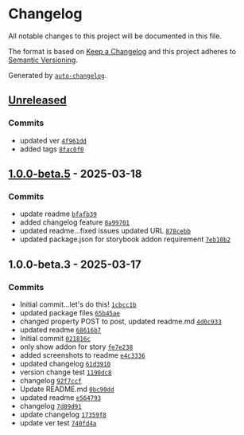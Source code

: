 # Changelog

All notable changes to this project will be documented in this file.

The format is based on [Keep a Changelog](https://keepachangelog.com/en/1.0.0/)
and this project adheres to [Semantic Versioning](https://semver.org/spec/v2.0.0.html).

Generated by [`auto-changelog`](https://github.com/CookPete/auto-changelog).

## [Unreleased](https://github.com/rkever2/storybook-addon-codepen-launcher/compare/1.0.0-beta.5...HEAD)

### Commits

- updated ver [`4f961dd`](https://github.com/rkever2/storybook-addon-codepen-launcher/commit/4f961dd155f0ecb6419b7000021cbca72002f7a3)
- added tags [`8fac0f0`](https://github.com/rkever2/storybook-addon-codepen-launcher/commit/8fac0f01a88bc9741360004c2d122084b1b81072)

## [1.0.0-beta.5](https://github.com/rkever2/storybook-addon-codepen-launcher/compare/1.0.0-beta.3...1.0.0-beta.5) - 2025-03-18

### Commits

- update readme [`bfafb39`](https://github.com/rkever2/storybook-addon-codepen-launcher/commit/bfafb39569c5e75b566ed3e49328ed62ca0b02cb)
- added changelog feature [`8a99701`](https://github.com/rkever2/storybook-addon-codepen-launcher/commit/8a99701b6683484802abaf28172c8a5b25d13dc4)
- updated readme...fixed issues updated URL [`878cebb`](https://github.com/rkever2/storybook-addon-codepen-launcher/commit/878cebb5fde1b44e741697d67e49421cce445bd4)
- updated package.json for storybook addon requirement [`7eb10b2`](https://github.com/rkever2/storybook-addon-codepen-launcher/commit/7eb10b219684619aa568c4f513e9381b637e5521)

## 1.0.0-beta.3 - 2025-03-17

### Commits

- Initial commit...let's do this! [`1cbcc1b`](https://github.com/rkever2/storybook-addon-codepen-launcher/commit/1cbcc1b58bd32161386ab740885c35b890320fde)
- updated package files [`65b45ae`](https://github.com/rkever2/storybook-addon-codepen-launcher/commit/65b45aeccfc017e4141e0c9ee2cc1683d1f9c273)
- changed property POST to post, updated readme.md [`4d0c933`](https://github.com/rkever2/storybook-addon-codepen-launcher/commit/4d0c933b3455a05600aa2e9e45887a71ced0b16a)
- updated readme [`68616b7`](https://github.com/rkever2/storybook-addon-codepen-launcher/commit/68616b7cb918668a6eb3c86648a5a775d946e6a8)
- Initial commit [`021816c`](https://github.com/rkever2/storybook-addon-codepen-launcher/commit/021816c3125b2078c2b53b07951447791ae27f0e)
- only show addon for story [`fe7e238`](https://github.com/rkever2/storybook-addon-codepen-launcher/commit/fe7e238856dda5f9ecf142379981d7b200371c6a)
- added screenshots to readme [`e4c3336`](https://github.com/rkever2/storybook-addon-codepen-launcher/commit/e4c333615605d31f7b7950820af10db5f8e22e7c)
- updated changelog [`61d3910`](https://github.com/rkever2/storybook-addon-codepen-launcher/commit/61d39102cfdb53af2d159779647f1de15d89baf1)
- version change test [`1190dc8`](https://github.com/rkever2/storybook-addon-codepen-launcher/commit/1190dc8c6c4c3c53d15454e8c5692d9b166350a7)
- changelog [`92f7ccf`](https://github.com/rkever2/storybook-addon-codepen-launcher/commit/92f7ccfd29946398ca141edf62c3db688da44e4a)
- Update README.md [`0bc90dd`](https://github.com/rkever2/storybook-addon-codepen-launcher/commit/0bc90dd288eb755e7cec43c55056bd80b2572add)
- updated readme [`e564793`](https://github.com/rkever2/storybook-addon-codepen-launcher/commit/e5647938e7cf1ba878f0f24ee1b8cbc6fd67d092)
- changelog [`7d89d91`](https://github.com/rkever2/storybook-addon-codepen-launcher/commit/7d89d9168ae34a1b3f529c28e9370def13f7e6bc)
- update changelog [`17359f8`](https://github.com/rkever2/storybook-addon-codepen-launcher/commit/17359f8091bd26dce99c8639b13bd418dd727bb2)
- update ver test [`740fd4a`](https://github.com/rkever2/storybook-addon-codepen-launcher/commit/740fd4ab17703219b8f8fd3620b53738732fc31b)
